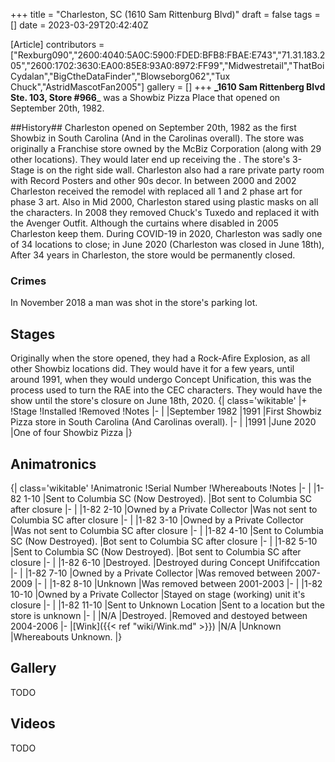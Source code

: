 +++
title = "Charleston, SC (1610 Sam Rittenburg Blvd)"
draft = false
tags = []
date = 2023-03-29T20:42:40Z

[Article]
contributors = ["Rexburg090","2600:4040:5A0C:5900:FDED:BFB8:FBAE:E743","71.31.183.205","2600:1702:3630:EA00:85E8:93A0:8972:FF99","Midwestretail","ThatBoiCydalan","BigCtheDataFinder","Blowseborg062","Tux Chuck","AstridMascotFan2005"]
gallery = []
+++
**_1610 Sam Rittenberg Blvd Ste. 103, Store #966**_ was a Showbiz Pizza Place that opened on September 20th, 1982. 

##History##
Charleston opened on September 20th, 1982 as the first Showbiz in South Carolina (And in the Carolinas overall). The store was originally a Franchise store owned by the McBiz Corporation (along with 29 other locations). They would later end up receiving the . The store's 3-Stage is on the right side wall. Charleston also had a rare private party room with Record Posters and other 90s decor. In between 2000 and 2002 Charleston received the  remodel with replaced all 1 and 2 phase art for phase 3 art. Also in Mid 2000, Charleston stared using plastic masks on all the characters. In 2008 they removed Chuck's Tuxedo and replaced it with the Avenger Outfit. Although the curtains where disabled in 2005 Charleston keep them. During COVID-19 in 2020, Charleston was sadly one of 34 locations to close; in June 2020 (Charleston was closed in June 18th), After 34 years in Charleston, the store would be permanently closed.

### Crimes ###
In November 2018 a man was shot in the store's parking lot.

## Stages ##
Originally when the store opened, they had a Rock-Afire Explosion, as all other Showbiz locations did.  They would have it for a few years, until around 1991, when they would undergo Concept Unification, this was the process used to turn the RAE into the CEC characters. They would have the show until the store's closure on June 18th, 2020.
{| class='wikitable'
|+
!Stage
!Installed
!Removed
!Notes
|-
|
|September 1982
|1991
|First Showbiz Pizza store in South Carolina (And Carolinas overall).
|-
|
|1991
|June 2020
|One of four Showbiz Pizza 
|}

## Animatronics ##
{| class='wikitable'
!Animatronic
!Serial Number
!Whereabouts
!Notes
|-
|
|1-82 1-10
|Sent to Columbia SC (Now Destroyed).
|Bot sent to Columbia SC after closure
|-
|
|1-82 2-10
|Owned by a Private Collector
|Was not sent to Columbia SC after closure
|-
|
|1-82 3-10
|Owned by a Private Collector
|Was not sent to Columbia SC after closure
|-
|
|1-82 4-10
|Sent to Columbia SC (Now Destroyed).
|Bot sent to Columbia SC after closure
|-
|
|1-82 5-10
|Sent to Columbia SC (Now Destroyed).
|Bot sent to Columbia SC after closure
|-
|
|1-82 6-10
|Destroyed.
|Destroyed during Concept Unififccation
|-
|
|1-82 7-10
|Owned by a Private Collector
|Was removed between 2007-2009
|-
|
|1-82 8-10
|Unknown
|Was removed between 2001-2003
|-
|
|1-82 10-10
|Owned by a Private Collector
|Stayed on stage (working) unit it's closure
|-
|
|1-82 11-10
|Sent to Unknown Location
|Sent to a location but the store is unknown
|-
|
|N/A
|Destroyed.
|Removed and destoyed between 2004-2006
|-
|[Wink]({{< ref "wiki/Wink.md" >}})
|N/A
|Unknown
|Whereabouts Unknown.
|}

## Gallery ##
TODO

## Videos ##
TODO